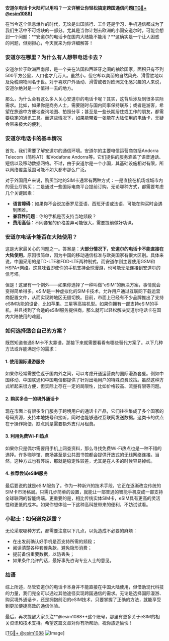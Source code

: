 **安道尔电话卡大陆可以用吗？一文详解让你轻松搞定跨国通信问题[[TG💪+ @esim1088](https://t.me/s/esim1088)]**

在当今这个信息爆炸的时代，无论是出国旅行、工作还是学习，手机通信都成为了我们生活中不可或缺的一部分。尤其是当你计划去欧洲的小国安道尔时，可能会想到一个问题：**安道尔的电话卡在国内大陆能不能用？**这确实是一个让人困惑的问题，但别担心，今天就来为你详细解答！

### 安道尔在哪里？为什么有人想带电话卡去？

安道尔位于欧洲西南部，是一个夹在法国和西班牙之间的袖珍国家，面积只有不到500平方公里，人口也才几万人。虽然小，但它却以美丽的自然风光、滑雪胜地以及免税购物闻名于世。对于喜欢户外活动、滑雪或者对欧洲文化感兴趣的人来说，安道尔绝对是一个值得一去的地方。

那么，为什么会有这么多人关心安道尔的电话卡呢？其实，这背后涉及到很多实际需求。比如，如果你是商务人士，需要随时与国内同事保持联系；或者是游客，希望在旅途中方便地查询地图、拍照分享；甚至是一些长期居住或工作的朋友，都需要稳定的通讯工具。而这些情况下，如果能带着一张能在大陆使用的电话卡，无疑会带来极大的便利。

### 安道尔电话卡的基本情况

首先，我们需要了解安道尔的通信环境。安道尔的主要电信运营商包括Andorra Telecom（简称AT）和Vodafone Andorra等。它们提供的服务涵盖了语音通话、短信以及移动数据网络。不过，由于安道尔是一个小国，其基础设施相对有限，所以网络覆盖范围可能不如大都市那么广泛。

对于外国用户来说，购买当地的SIM卡通常有两种方式：一是直接在机场或城市内的营业厅购买；二是通过一些国际电商平台提前订购。无论哪种方式，都需要考虑几个关键因素：

- **语言障碍**：如果你不会说加泰罗尼亚语、西班牙语或法语，可能在购买时会遇到困难。
- **兼容性问题**：你的手机是否支持当地频段？
- **费用高低**：不同套餐的价格差异可能很大，需要提前做好功课。

### 安道尔电话卡能否在大陆使用？

这是大家最关心的问题之一。答案是：**大部分情况下，安道尔的电话卡不能直接在大陆使用**。原因很简单，因为中国的移动通信标准与欧美国家有很大区别。具体来说，中国采用的是TD-LTE和FDD-LTE两种制式，而安道尔则主要使用GSM和HSPA+网络。这意味着即使你的手机支持全球漫游，也可能无法连接到安道尔的信号塔。

但是！这里有一个例外——如果你选择了一种叫做“eSIM”的解决方案，事情就会变得简单得多。eSIM是一种虚拟化的SIM卡技术，允许用户通过互联网下载运营商配置文件，从而实现跨地区无缝切换。目前，市面上已经有不少品牌推出了支持eSIM功能的设备，比如苹果、三星等高端机型。如果你拥有一部支持eSIM的手机，并且找到了合适的eSIM服务提供商，那么就可以轻松解决安道尔电话卡在国内大陆使用的难题。

### 如何选择适合自己的方案？

既然知道普通SIM卡不太靠谱，那接下来就需要看看有哪些替代方案了。以下几种方法或许能满足你的需求：

#### 1. 使用国际漫游服务
如果你经常需要往返于国内外之间，可以考虑开通运营商的国际漫游套餐。例如中国移动、中国联通和中国电信都提供了针对出境用户的特殊资费政策。虽然这种方式听起来很方便，但实际上存在一定的局限性，比如价格较高、流量有限等问题。

#### 2. 购买多合一的境外通话卡
现在市面上有很多专门服务于跨境用户的通话卡产品，它们往往集成了多个国家的号码资源，支持本地拨号和接听，同时也能够通过互联网发送数据。这类卡的优点在于操作简便，缺点则是需要额外支付月租费。

#### 3. 利用免费Wi-Fi热点
如果你只是偶尔需要用手机上网查资料，那么寻找免费Wi-Fi热点也是一种不错的选择。许多咖啡馆、商场甚至是公共图书馆都会提供开放式的无线网络连接。当然，这种方式也有弊端，那就是稳定性较差，尤其是在人多的时候容易掉线。

#### 4. 推荐尝试eSIM服务
最后要说的就是eSIM服务了。作为一种新兴的技术手段，它正在逐渐改变传统的SIM卡市场格局。只需几步简单的设置，就能让一部普通的智能手机变成一部支持全球联网的智能终端。更重要的是，相比传统实体SIM卡，eSIM具有更高的灵活性和更低的成本。如果你想体验一下这种高科技带来的便利，不妨试试看。

### 小贴士：如何避免踩雷？

无论采取哪种方式，都需要注意以下几点，以免造成不必要的麻烦：
- 在出发前确认好手机是否支持所需的频段；
- 阅读清楚各种套餐条款，避免隐形消费；
- 提前备份重要数据，以防丢失；
- 如果条件允许的话，最好事先咨询专业人士的意见。

### 结语

综上所述，尽管安道尔的电话卡本身并不能直接在中国大陆使用，但借助现代科技的力量，我们完全可以通过其他途径实现跨国通信的需求。无论是选择国际漫游、购买境外通话卡，还是拥抱前沿的eSIM技术，只要掌握了正确的方法，就能享受到更加便捷高效的通信体验。

最后，再次提醒大家关注**@esim1088**这个账号，那里有更多关于eSIM的相关资讯和技术支持。希望这篇文章对你有所帮助，祝你旅途愉快！

[[TG💪+ @esim1088](https://t.me/s/esim1088) ![Image](https://i.postimg.cc/4NQfJmqS/Snipaste-2025-05-13-00-14-12.png)]